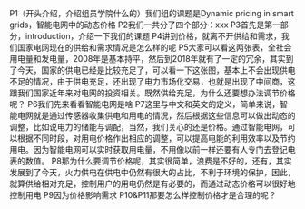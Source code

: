P1（开头介绍，介绍组员学院什么的）我们组的课题是Dynamic pricing in smart grids，智能电网中的动态价格
P2我们一共分了四个部分：xxx
P3首先是第一部分，introduction，介绍一下我们的课题
P4讲到价格，就离不开供给和需求，我们国家电网现在的供给和需求情况是怎么样的呢
P5大家可以看这两张表，全社会用电量和发电量，2008年是基本持平，然后到2018年就有了一定的冗余，其实到了今天，国家的供电已经是比较充足了，可以看一下这张图，基本上不会出现供电不足的情况，由于供电充足，还出现了电力市场化交易，也就是出现了中间商，这跟我们国家近年来对电网的投资相关。既然供给充足，为什么还要想办法调节价格呢？
P6我们先来看看智能电网是啥
P7这里与中文和英文的定义，简单来说，智能电网就是通过传感器收集供电和用电的情况，然后根据这些信息可以做出动态的调整，比如说电力的储能与调配，当然，我们关心的还是价格。通过智能电网，可以根据不同时段，对用电价格作出相应的调整，可以提高电能的利用效率以及节约用电。因为智能电网可以实时获取用电量，不用像以前一样还要有人专门去登记电表的数值。
P8那为什么要调节价格呢，其实很简单，浪费是不好的，还有，其实发展到了今天，火力供电在供电中仍然有很大的占比，不利于环境的保护，因此，就算供给相对充足，控制用户的用电仍然是有必要的，而通过动态价格可以很好地控制用电
P9因为价格影响需求
P10&P11那要怎么样控制价格才是合理的呢？
